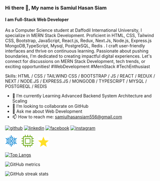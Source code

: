 ### Hi there 👋, My name is Samiul Hasan Siam
#### I am Full-Stack Web Developer

As a Computer Science student at Daffodil International University, I specialize in MERN Stack Development. Proficient in HTML, CSS, Tailwind CSS, Bootstrap, JavaScript, React.js, Redux, Next.Js, Node.js, Express.js MongoDB,TypeScript, Mysql, PostgreSQL, Redis . I craft user-friendly interfaces and thrive on continuous learning. Passionate about pushing boundaries, I'm dedicated to creating impactful digital experiences. Let's connect for discussions on MERN Stack Development, tech trends, or exciting opportunities! #WebDevelopment #MernStack #TechEnthusiast


Skills:  HTML / CSS / TAILWIND CSS / BOOTSTRAP / JS / REACT / REDUX / NEXT / NODE.JS / EXPRESS.JS / MONGODB / TYPESCRIPT  / MYSQL / POSTGREQL / REDIS 


- 🌱 I’m currently Learning Advanced Backend System Architecture and Scaling
- 👯 I’m looking to collaborate on GitHub 
- 💬 Ask me about Web Development 
- 📫 How to reach me: samiulhasansiam556@gmail.com 


[<img src='https://cdn.jsdelivr.net/npm/simple-icons@3.0.1/icons/github.svg' alt='github' height='40'>](https://github.com/samiulhasansiam556)  [<img src='https://cdn.jsdelivr.net/npm/simple-icons@3.0.1/icons/linkedin.svg' alt='linkedin' height='40'>](https://www.linkedin.com/in/samiulhasansiam556/)  [<img src='https://cdn.jsdelivr.net/npm/simple-icons@3.0.1/icons/facebook.svg' alt='facebook' height='40'>](https://www.facebook.com/samiulhasansiam556)  [<img src='https://cdn.jsdelivr.net/npm/simple-icons@3.0.1/icons/instagram.svg' alt='instagram' height='40'>](https://www.instagram.com/samiulhasansiam556/)  

<a href='https://archiveprogram.github.com/'><img src='https://raw.githubusercontent.com/acervenky/animated-github-badges/master/assets/acbadge.gif' width='40' height='40'></a> <a href='https://docs.github.com/en/developers'><img src='https://raw.githubusercontent.com/acervenky/animated-github-badges/master/assets/devbadge.gif' width='40' height='40'></a> <a href='https://stars.github.com/'><img src='https://raw.githubusercontent.com/acervenky/animated-github-badges/master/assets/starbadge.gif' width='35' height='35'></a> 

[![Top Langs](https://github-readme-stats.vercel.app/api/top-langs/?username=samiulhasansiam556)](https://github.com/anuraghazra/github-readme-stats)

![GitHub metrics](https://metrics.lecoq.io/samiulhasansiam556)  

![GitHub streak stats](https://streak-stats.demolab.com/?user=samiulhasansiam556)  

